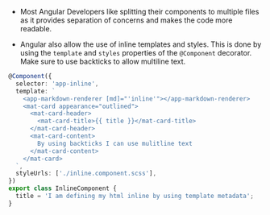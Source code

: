  - Most Angular Developers like splitting their components to multiple files as it provides separation of concerns and makes the code more readable.

 - Angular also allow the use of inline templates and styles. This is done by using the `template` and `styles` properties of the `@Component` decorator. Make sure to use backticks to allow multiline text.

  ```typescript
  @Component({
    selector: 'app-inline',
    template: `
      <app-markdown-renderer [md]="'inline'"></app-markdown-renderer>
      <mat-card appearance="outlined">
        <mat-card-header>
          <mat-card-title>{{ title }}</mat-card-title>
        </mat-card-header>
        <mat-card-content>
          By using backticks I can use mulitline text
        </mat-card-content>
      </mat-card>
    `,
    styleUrls: ['./inline.component.scss'],
  })
  export class InlineComponent {
    title = 'I am defining my html inline by using template metadata';
  }
  ```
